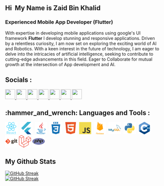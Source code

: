 <h2>
  Hi <img src="https://user-images.githubusercontent.com/18350557/176309783-0785949b-9127-417c-8b55-ab5a4333674e.gif" alt="" style="max-width: 100%; display: inline-block;" data-target="animated-image.originalImage">
My Name is Zaid Bin Khalid
</h2>
<h3>
  Experienced Mobile App Developer (Flutter)
</h3>
<p dir="auto">
  With expertise in developing mobile applications using google's UI framework <b>Flutter</b> I develop stunning and responsive applications. Driven by a relentless curiosity, I am now set on exploring the exciting world of AI and Robotics. With a keen interest in the future of technology, I am eager to delve into the intricacies of artificial intelligence, seeking to contribute to cutting-edge advancements in this field. Eager to Collaborate for mutual growth at the intersection of App development and AI.
</p>
<!---
zaid123khalid/zaid123khalid is a ✨ special ✨ repository because its `README.md` (this file) appears on your GitHub profile.
You can click the Preview link to take a look at your changes.
---><h2> Socials :</h2>
<p align="left" dir="auto">
  <a href="https://dev.to/zaid123khalid" rel="nofollow">
    <themed-picture data-catalyst-inline="true" data-catalyst=""
      ><picture>
        <source
          media="(prefers-color-scheme: light),(prefers-color-scheme: dark)"
          srcset="
            https://raw.githubusercontent.com/danielcranney/readme-generator/main/public/icons/socials/devdotto-light.svg
          "
          class="source-dark"
        />
        <source
          media="not all"
          srcset="
            https://raw.githubusercontent.com/danielcranney/readme-generator/main/public/icons/socials/devdotto.svg
          "
          class="source-dark"
        />
        <img
          src="https://raw.githubusercontent.com/danielcranney/readme-generator/main/public/icons/socials/devdotto.svg"
          width="32"
          height="32"
          style="visibility: visible; max-width: 100%"
        /> </picture
    ></themed-picture>
  </a>
  <a href="https://www.facebook.com/zaid.khalid.37625843/" rel="nofollow">
    <themed-picture data-catalyst-inline="true" data-catalyst=""
      ><picture>
        <source
          media="(prefers-color-scheme: light),(prefers-color-scheme: dark)"
          srcset="
            https://raw.githubusercontent.com/danielcranney/readme-generator/main/public/icons/socials/facebook-dark.svg
          "
          class="source-light"
        />
        <source
          media="not all"
          srcset="
            https://raw.githubusercontent.com/danielcranney/readme-generator/main/public/icons/socials/facebook.svg
          "
          class="source-light"
        />
        <img
          src="https://raw.githubusercontent.com/danielcranney/readme-generator/main/public/icons/socials/facebook.svg"
          width="32"
          height="32"
          style="visibility: visible; max-width: 100%"
        /> </picture
    ></themed-picture>
  </a>
  <a href="https://www.github.com/zaid123khalid">
    <themed-picture data-catalyst-inline="true" data-catalyst=""
      ><picture>
        <source
          media="(prefers-color-scheme: light),(prefers-color-scheme: dark)"
          srcset="
            https://raw.githubusercontent.com/danielcranney/readme-generator/main/public/icons/socials/github.svg
          "
          class="source-dark"
        />
        <source
          media="not all"
          srcset="
            https://raw.githubusercontent.com/danielcranney/readme-generator/main/public/icons/socials/github.svg
          "
          class="source-light"
        />
        <img
          src="https://raw.githubusercontent.com/danielcranney/readme-generator/main/public/icons/socials/github.svg"
          width="32"
          height="32"
          style="visibility: visible; max-width: 100%"
        /> </picture
    ></themed-picture>
  </a>
  <a href="https://www.instagram.com/_zaid.khalid/" rel="nofollow">
    <themed-picture data-catalyst-inline="true" data-catalyst=""
      ><picture>
        <source
          media="(prefers-color-scheme: light),(prefers-color-scheme: dark)"
          srcset="/abdullahabid04/abdullahabid04/raw/main/undefined"
          class="source-dark"
        />
        <source
          media="not all"
          srcset="
            https://raw.githubusercontent.com/danielcranney/readme-generator/main/public/icons/socials/instagram.svg
          "
          class="source-light"
        />
        <img
          src="https://raw.githubusercontent.com/danielcranney/readme-generator/main/public/icons/socials/instagram.svg"
          width="32"
          height="32"
        /> </picture
    ></themed-picture>
  </a>
  <a href="https://medium.com/@zaidbinkhalid" rel="nofollow">
    <themed-picture data-catalyst-inline="true" data-catalyst=""
      ><picture>
        <source
          media="(prefers-color-scheme: light),(prefers-color-scheme: dark)"
          srcset="
            https://raw.githubusercontent.com/danielcranney/readme-generator/main/public/icons/socials/medium-dark.svg
          "
          class="source-dark"
        />
        <source
          media="not all"
          srcset="
            https://raw.githubusercontent.com/danielcranney/readme-generator/main/public/icons/socials/medium.svg
          "
          class="source-light"
        />
        <img
          src="https://raw.githubusercontent.com/danielcranney/readme-generator/main/public/icons/socials/medium.svg"
          width="32"
          height="32"
          style="visibility: visible; max-width: 100%"
        /> </picture
    ></themed-picture>
  </a>
  <a
    href="https://stackoverflow.com/users/20469267/zaid-khalid"
    rel="nofollow"
  >
    <themed-picture data-catalyst-inline="true" data-catalyst=""
      ><picture>
        <source
          media="(prefers-color-scheme: light),(prefers-color-scheme: dark)"
          srcset="/abdullahabid04/abdullahabid04/raw/main/undefined"
          class="source-dark"
        />
        <source
          media="not all"
          srcset="
            https://raw.githubusercontent.com/danielcranney/readme-generator/main/public/icons/socials/stackoverflow.svg
          "
          class="source-light"
        />
        <img
          src="https://raw.githubusercontent.com/danielcranney/readme-generator/main/public/icons/socials/stackoverflow.svg"
          width="32"
          height="32"
        /> </picture
    ></themed-picture>
  </a>
  <a href="https://www.threads.net/@_zaid.khalid" rel="nofollow">
    <themed-picture data-catalyst-inline="true" data-catalyst=""
      ><picture>
        <source
          media="(prefers-color-scheme: light),(prefers-color-scheme: dark)"
          srcset="
            https://raw.githubusercontent.com/danielcranney/readme-generator/main/public/icons/socials/threads-dark.svg
          "
          class="source-dark"
        />
        <source
          media="not all"
          srcset="
            https://raw.githubusercontent.com/danielcranney/readme-generator/main/public/icons/socials/threads.svg
          "
          class="source-light"
        />
        <img
          src="https://raw.githubusercontent.com/danielcranney/readme-generator/main/public/icons/socials/threads.svg"
          width="32"
          height="32"
          style="visibility: visible; max-width: 100%"
        /> </picture
    ></themed-picture>
  </a>
</p>
<h2>:hammer_and_wrench: Languages and Tools :</h2>
<div>
  <img src="https://github.com/devicons/devicon/blob/master/icons/react/react-original-wordmark.svg" title="React" alt="React" width="40" height="40"/>&nbsp;
  <img src="https://github.com/devicons/devicon/blob/master/icons/flutter/flutter-original.svg" title="Flutter" alt="Flutter" width="40" height="40"/>&nbsp;
  <img src="https://github.com/devicons/devicon/blob/master/icons/java/java-original.svg" title="Java" alt="Java" width="40" height="40"/>&nbsp;
  <img src="https://github.com/devicons/devicon/blob/master/icons/css3/css3-plain-wordmark.svg"  title="CSS3" alt="CSS" width="40" height="40"/>&nbsp;
  <img src="https://github.com/devicons/devicon/blob/master/icons/html5/html5-original.svg" title="HTML5" alt="HTML" width="40" height="40"/>&nbsp;
  <img src="https://github.com/devicons/devicon/blob/master/icons/javascript/javascript-original.svg" title="JavaScript" alt="JavaScript" width="40" height="40"/>&nbsp;
  <img src="https://github.com/devicons/devicon/blob/master/icons/firebase/firebase-plain-wordmark.svg" title="Firebase" alt="Firebase" width="40" height="40"/>&nbsp;
  <img src="https://github.com/devicons/devicon/blob/master/icons/mysql/mysql-original-wordmark.svg" title="MySQL"  alt="MySQL" width="40" height="40"/>&nbsp;
  <img src="https://github.com/devicons/devicon/blob/master/icons/python/python-original.svg" title="Python" alt="Python" width="40" height="40"/>&nbsp;
  <img src="https://github.com/devicons/devicon/blob/master/icons/cplusplus/cplusplus-original.svg" title="C++" alt="C++" width="40" height="40"/>&nbsp;
  <img src="https://github.com/devicons/devicon/blob/master/icons/git/git-original-wordmark.svg" title="Git" **alt="Git" width="40" height="40"/>
  <img src="https://github.com/devicons/devicon/blob/master/icons/laravel/laravel-original.svg" title="Laravel" **alt="Laravel" width="40" height="40" />
  <img src="https://github.com/devicons/devicon/blob/master/icons/php/php-original.svg" title="PHP" **alt="PHP" width="40" height="40" />
</div>
<h2>My Github Stats</h2>
<a href="https://git.io/streak-stats"><img src="https://github-readme-streak-stats.herokuapp.com?user=zaid123khalid&theme=dark&background=000000" alt="GitHub Streak"/></a><br/>
<a href="https://git.io/streak-stats"><img src="https://github-readme-stats.vercel.app/api/top-langs/?username=zaid123khalid&theme=dark&background=000000" alt="GitHub Streak"/></a>
